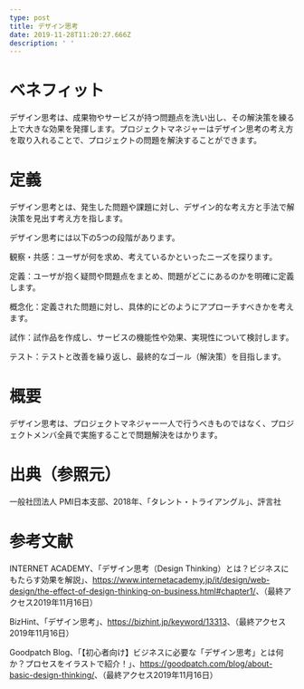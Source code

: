 ```yaml
---
type: post
title: デザイン思考
date: 2019-11-28T11:20:27.666Z
description: ' '
---
```

# ベネフィット

デザイン思考は、成果物やサービスが持つ問題点を洗い出し、その解決策を練る上で大きな効果を発揮します。プロジェクトマネジャーはデザイン思考の考え方を取り入れることで、プロジェクトの問題を解決することができます。

# 定義

デザイン思考とは、発生した問題や課題に対し、デザイン的な考え方と手法で解決策を見出す考え方を指します。

デザイン思考には以下の5つの段階があります。

観察・共感：ユーザが何を求め、考えているかといったニーズを探ります。

定義：ユーザが抱く疑問や問題点をまとめ、問題がどこにあるのかを明確に定義します。

概念化：定義された問題に対し、具体的にどのようにアプローチすべきかを考えます。

試作：試作品を作成し、サービスの機能性や効果、実現性について検討します。

テスト：テストと改善を繰り返し、最終的なゴール（解決策）を目指します。



# 概要

デザイン思考は、プロジェクトマネジャー一人で行うべきものではなく、プロジェクトメンバ全員で実施することで問題解決をはかります。

# 出典（参照元）

一般社団法人 PMI日本支部、2018年、「タレント・トライアングル」、評言社

# 参考文献

INTERNET ACADEMY、「デザイン思考（Design Thinking）とは？ビジネスにもたらす効果を解説」、<https://www.internetacademy.jp/it/design/web-design/the-effect-of-design-thinking-on-business.html#chapter1/>、（最終アクセス2019年11月16日）

BizHint、「デザイン思考」、<https://bizhint.jp/keyword/13313>、（最終アクセス2019年11月16日）

Goodpatch Blog、「【初心者向け】ビジネスに必要な「デザイン思考」とは何か？プロセスをイラストで紹介！」、<https://goodpatch.com/blog/about-basic-design-thinking/>、（最終アクセス2019年11月16日）
